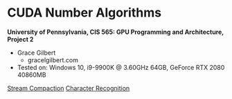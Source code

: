 CUDA Number Algorithms
======================

**University of Pennsylvania, CIS 565: GPU Programming and Architecture, Project 2**

* Grace Gilbert
  * gracelgilbert.com
* Tested on: Windows 10, i9-9900K @ 3.60GHz 64GB, GeForce RTX 2080 40860MB

[Stream Compaction](/Project2-Stream-Compaction/README.md)
[Character Recognition](/Project2-Character-Recognition/README.md)


